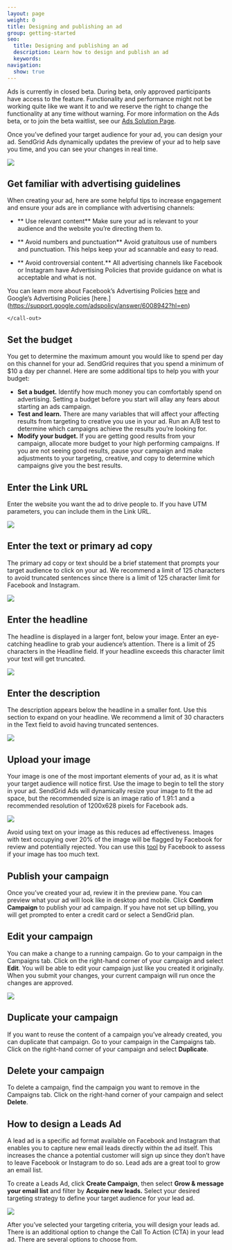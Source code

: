 ```yaml
---
layout: page
weight: 0
title: Designing and publishing an ad
group: getting-started
seo:
  title: Designing and publishing an ad
  description: Learn how to design and publish an ad
  keywords: 
navigation:
  show: true
---
```

<call-out>

Ads is currently in closed beta. During beta, only approved participants have access to the feature. Functionality and performance might not be working quite like we want it to and we reserve the right to change the functionality at any time without warning. For more information on the Ads beta, or to join the beta waitlist, see our [Ads Solution Page](https://sendgrid.com/solutions/ads/).

</call-out>

Once you’ve defined your target audience for your ad, you can design your ad. SendGrid Ads dynamically updates the preview of your ad to help save you time, and you can see your changes in real time. 

![]({{root_url}}/images/ad-preview.png)

## Get familiar with advertising guidelines

When creating your ad, here are some helpful tips to increase engagement and ensure your ads are in compliance with advertising channels:
* ** Use relevant content** Make sure your ad is relevant to your audience and the website you’re directing them to.
* ** Avoid numbers and punctuation** Avoid gratuitous use of numbers and punctuation. This helps keep your ad scannable and easy to read.
* ** Avoid controversial content.** All advertising channels like Facebook or Instagram have Advertising Policies that provide guidance on what is acceptable and what is not. 

    <call-out>

You can learn more about Facebook’s Advertising Policies [here](https://business.facebook.com/policies/ads) and Google’s Advertising Policies [here.] (https://support.google.com/adspolicy/answer/6008942?hl=en)

    </call-out>

## Set the budget

You get to determine the maximum amount you would like to spend per day on this channel for your ad. SendGrid requires that you spend a minimum of $10 a day per channel. Here are some additional tips to help you with your budget:

* **Set a budget.** Identify how much money you can comfortably spend on advertising. Setting a budget before you start will allay any fears about starting an ads campaign.
* **Test and learn.** There are many variables that will affect your affecting results from targeting to creative you use in your ad. Run an A/B test to determine which campaigns achieve the results you’re looking for.
* **Modify your budget.** If you are getting good results from your campaign, allocate more budget to your high performing campaigns. If you are not seeing good results, pause your campaign and make adjustments to your targeting, creative, and copy to determine which campaigns give you the best results.

## Enter the Link URL

Enter the website you want the ad to drive people to. If you have UTM parameters, you can include them in the Link URL.

![]({{root_url}}/img/linkurl-adpreview.png)


##  Enter the text or primary ad copy

The primary ad copy or text should be a brief statement that prompts your target audience to click on your ad. We recommend a limit of 125 characters to avoid truncated sentences since there is a limit of 125 character limit for Facebook and Instagram.

![]({{root_url}}/img/primarytext-adpreview.png)

##  Enter the headline 

The headline is displayed in a larger font, below your image. Enter an eye-catching headline to grab your audience’s attention. There is a  limit of 25 characters in the Headline field. If your headline exceeds this character limit your text will get truncated.

![]({{root_url}}/img/adheadline-preview.png)

##  Enter the description

The description appears below the headline in a smaller font. Use this section to expand on your headline. We recommend a limit of 30 characters in the Text field to avoid having truncated sentences.

![]({{root_url}}/img/description-adpreview.png)

##  Upload your image

Your image is one of the most important elements of your ad, as it is what your target audience will notice first. Use the image to begin to tell the story in your ad. SendGrid Ads will dynamically resize your image to fit the ad space, but the recommended size is an image ratio of 1.91:1 and a recommended resolution of 1200x628 pixels for Facebook ads. 

![]({{root_url}}/img/image-adpreview.png)


<call-out>

Avoid using text on your image as this reduces ad effectiveness. Images with text occupying over 20% of the image will be flagged by Facebook for review and potentially rejected. You can use this [tool](https://www.facebook.com/ads/tools/text_overlay) by Facebook to assess if your image has too much text. 

</call-out>
    

##  Publish your campaign

Once you’ve created your ad, review it in the preview pane. You can preview what your ad will look like in desktop and mobile. Click  **Confirm Campaign** to publish your ad campaign. If you have not set up billing, you will get prompted to enter a credit card or select a SendGrid plan.


##  Edit your campaign

You can make a change to a running campaign. Go to your campaign in the Campaigns tab. Click on the right-hand corner of your campaign and select **Edit**. You will be able to edit your campaign just like you created it originally. When you submit your changes, your current campaign will run once the changes are approved.

![]({{root_url}}/img/ad-editcampaign.png)

##  Duplicate your campaign

If you want to reuse the content of a campaign you’ve already created, you can duplicate that campaign. Go to your campaign in the Campaigns tab. Click on the right-hand corner of your campaign and select **Duplicate**. 

##  Delete your campaign

To delete a campaign, find the campaign you want to remove in the Campaigns tab. Click on the right-hand corner of your campaign and select **Delete**.

##  How to design a Leads Ad

A lead ad is a specific ad format available on Facebook and Instagram that enables you to capture new email leads directly within the ad itself. This increases the chance a potential customer will sign up since they don’t have to leave Facebook or Instagram to do so. Lead ads are a great tool to grow an email list.
 
To create a Leads Ad, click **Create Campaign**, then select **Grow & message your email list** and filter by **Acquire new leads.** Select your desired targeting strategy to define your target audience for your lead ad. 
 
![]({{root_url}}/img/targeting-contact-lookalikes.gif)
 
After you’ve selected your targeting criteria, you will design your leads ad. There is an additional option to change the Call To Action (CTA) in your lead ad. There are several options to choose from.
